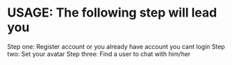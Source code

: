 # USAGE: The following step will lead you

Step one: Register account or you already have account you cant login
Step two: Set your avatar
Step three: Find a user to chat with him/her
